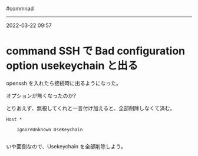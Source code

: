 #commnad

---
2022-03-22  09:57

# command  SSH で Bad configuration option usekeychain と出る

openssh を入れたら接続時に出るようになった。

オプションが無くなったのか?

とりあえず、無視してくれと一言付け加えると、全部削除しなくて済む。

```config
Host *

	IgnoreUnknown UseKeychain
	

```

いや面倒なので、Usekeychain を全部削除しよう。
